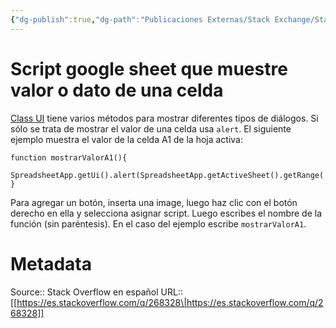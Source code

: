 ```yaml
---
{"dg-publish":true,"dg-path":"Publicaciones Externas/Stack Exchange/Stack Overflow en español/es.stackoverflow.com-268328.md","permalink":"/publicaciones-externas/stack-exchange/stack-overflow-en-espanol/es-stackoverflow-com-268328/","title":"Script google sheet que muestre valor o dato de una celda","hide":true,"noteIcon":"default","created":"2024-04-03T12:49:10.355-06:00","updated":"2024-04-05T16:43:55.391-06:00"}
---
```


# Script google sheet que muestre valor o dato de una celda

[Class UI][1] tiene varios métodos para mostrar diferentes tipos de diálogos. Si sólo se trata de mostrar el valor de una celda usa `alert`. El siguiente ejemplo muestra el valor de la celda A1 de la hoja activa:

```
function mostrarValorA1(){
 SpreadsheetApp.getUi().alert(SpreadsheetApp.getActiveSheet().getRange('A1').getValue());
}
```

Para agregar un botón, inserta una image, luego haz clic con el botón derecho en ella y selecciona asignar script. Luego escribes el nombre de la función (sin paréntesis). En el caso del ejemplo escribe `mostrarValorA1`.



  [1]: https://developers.google.com/apps-script/reference/base/ui

# Metadata
Source:: Stack Overflow en español
URL:: [[https://es.stackoverflow.com/q/268328\|https://es.stackoverflow.com/q/268328]]

